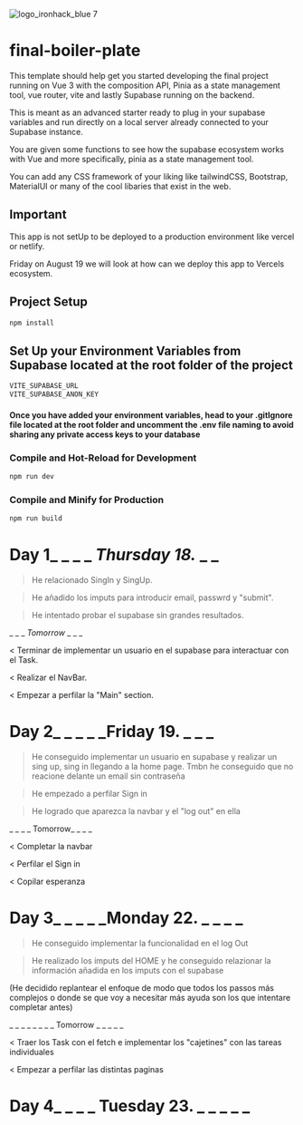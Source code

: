 ![logo_ironhack_blue 7](https://user-images.githubusercontent.com/23629340/40541063-a07a0a8a-601a-11e8-91b5-2f13e4e6b441.png)

# final-boiler-plate

This template should help get you started developing the final project running on Vue 3 with the composition API, Pinia as a state management tool, vue router, vite and lastly Supabase running on the backend.

This is meant as an advanced starter ready to plug in your supabase variables and run directly on a local server already connected to your Supabase instance. 

You are given some functions to see how the supabase ecosystem works with Vue and more specifically, pinia as a state management tool.

You can add any CSS framework of your liking like tailwindCSS, Bootstrap, MaterialUI or many of the cool libaries that exist in the web. 

## Important
This app is not setUp to be deployed to a production environment like vercel or netlify. 

Friday on August 19 we will look at how can we deploy this app to Vercels ecosystem.


## Project Setup

```sh
npm install
```

## Set Up your Environment Variables from Supabase located at the root folder of the project

```sh
VITE_SUPABASE_URL
VITE_SUPABASE_ANON_KEY 
```
#### Once you have added your environment variables, head to your .gitIgnore file located at the root folder and uncomment the .env file naming to avoid sharing any private access keys to your database

### Compile and Hot-Reload for Development

```sh
npm run dev
```

### Compile and Minify for Production

```sh
npm run build
```

# Day 1_ _ _ _ _Thursday 18._ _ _ 

> He relacionado SingIn y SingUp.

> He añadido los imputs para introducir email, passwrd y "submit".

> He intentado probar el supabase sin grandes resultados.

_ _ _ _Tomorrow_ _ _ _

< Terminar de implementar un usuario en el supabase para interactuar con el Task.

< Realizar el NavBar.

< Empezar a perfilar la "Main" section.


# Day 2_ _ _ _ _Friday 19. _ _ _ 

> He conseguido implementar un usuario en supabase y realizar un sing up, sing in llegando a la home page. Tmbn he conseguido que no reacione delante un email sin contraseña

> He empezado a perfilar Sign in

> He logrado que aparezca la navbar y el "log out" en ella

_ _ _ _ Tomorrow_ _ _ _

< Completar la navbar

< Perfilar el Sign in

< Copilar esperanza

# Day 3_ _ _ _ _Monday 22. _ _ _ _

>He conseguido implementar la funcionalidad en el log Out

>He realizado los imputs del HOME y he conseguido relazionar la información añadida en los imputs con el supabase

(He decidido replantear el enfoque de modo que todos los passos más complejos o donde se que voy a necesitar más ayuda son los que intentare completar antes)

_ _ _ _ _ _ _ _ Tomorrow _ _ _ _  _

< Traer los Task con el fetch e implementar los "cajetines" con las tareas individuales

< Empezar a perfilar las distintas paginas

# Day 4_ _ _ _ Tuesday 23. _ _ _ _ _ 
